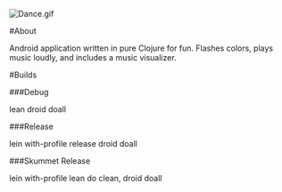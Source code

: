 ![Dance.gif](http://i.imgur.com/fl4YBzC.jpg)

#About

Android application written in pure Clojure for fun.  Flashes colors, plays music loudly, and includes a music visualizer.

#Builds

###Debug

lean droid doall

###Release

lein with-profile release droid doall

###Skummet Release

lein with-profile lean do clean, droid doall
